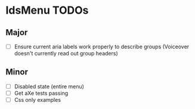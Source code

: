 # IdsMenu TODOs

## Major

- [ ] Ensure current aria labels work properly to describe groups (Voiceover doesn't currently read out group headers)

## Minor

- [ ] Disabled state (entire menu)
- [ ] Get aXe tests passing
- [ ] Css only examples
